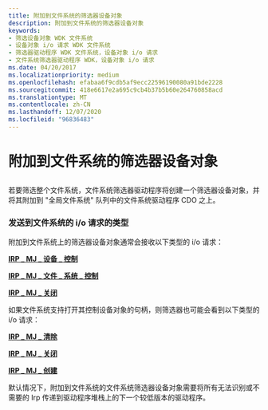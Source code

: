 ```yaml
---
title: 附加到文件系统的筛选器设备对象
description: 附加到文件系统的筛选器设备对象
keywords:
- 筛选设备对象 WDK 文件系统
- 设备对象 i/o 请求 WDK 文件系统
- 筛选器驱动程序 WDK 文件系统，设备对象 i/o 请求
- 文件系统筛选器驱动程序 WDK，设备对象 i/o 请求
ms.date: 04/20/2017
ms.localizationpriority: medium
ms.openlocfilehash: efabaa6f9cdb5af9ecc22596190080a91bde2228
ms.sourcegitcommit: 418e6617e2a695c9cb4b37b5b60e264760858acd
ms.translationtype: MT
ms.contentlocale: zh-CN
ms.lasthandoff: 12/07/2020
ms.locfileid: "96836483"
---
```

# <a name="filter-device-object-attached-to-a-file-system"></a>附加到文件系统的筛选器设备对象


## <span id="ddk_a_filter_device_object_attached_to_a_file_system_if"></span><span id="DDK_A_FILTER_DEVICE_OBJECT_ATTACHED_TO_A_FILE_SYSTEM_IF"></span>


若要筛选整个文件系统，文件系统筛选器驱动程序将创建一个筛选器设备对象，并将其附加到 "全局文件系统" 队列中的文件系统驱动程序 CDO 之上。

### <a name="span-idtypes_of_i_o_requests_that_are_sent_to_a_file_systemspanspan-idtypes_of_i_o_requests_that_are_sent_to_a_file_systemspantypes-of-io-requests-that-are-sent-to-a-file-system"></a><span id="types_of_i_o_requests_that_are_sent_to_a_file_system"></span><span id="TYPES_OF_I_O_REQUESTS_THAT_ARE_SENT_TO_A_FILE_SYSTEM"></span>发送到文件系统的 i/o 请求的类型

附加到文件系统上的筛选器设备对象通常会接收以下类型的 i/o 请求：

[**IRP \_ MJ \_ 设备 \_ 控制**](./irp-mj-device-control.md)

[**IRP \_ MJ \_ 文件 \_ 系统 \_ 控制**](./irp-mj-file-system-control.md)

[**IRP \_ MJ \_ 关闭**](./irp-mj-shutdown.md)

如果文件系统支持打开其控制设备对象的句柄，则筛选器也可能会看到以下类型的 i/o 请求：

[**IRP \_ MJ \_ 清除**](./irp-mj-cleanup.md)

[**IRP \_ MJ \_ 关闭**](./irp-mj-close.md)

[**IRP \_ MJ \_ 创建**](./irp-mj-create.md)

默认情况下，附加到文件系统的文件系统筛选器设备对象需要将所有无法识别或不需要的 Irp 传递到驱动程序堆栈上的下一个较低版本的驱动程序。

 

